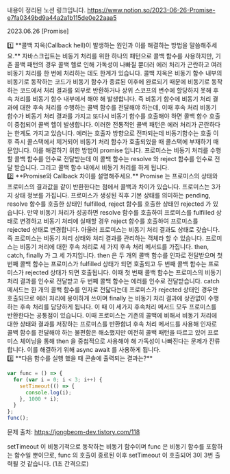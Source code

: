내용이 정리된 노션 링크입니다.
https://www.notion.so/2023-06-26-Promise-e7fa0349bd9a44a2a1b115de0e22aaa5

2023.06.26 [Promise]

<aside>
1️⃣ **콜백 지옥(Callback hell)이 발생하는 원인과 이를 해결하는 방법을 말씀해주세요.**
자바스크립트는 비동기 처리를 위한 하나의 패턴으로 콜백 함수를 사용하지만, 기존 콜백 패턴의 경우 콜백 헬로 인해 가독성이 나빠질 뿐더러 에러 처리가 곤란하고 여러 비동기 처리를 한 번에 처리하는 데도 한계가 있습니다. 콜백 지옥은 비동기 함수 내부의 비동기로 동작하는 코드가 비동기 함수가 종료된 이후에 완료되기 때문에 비동기로 동작하는 코드에서 처리 결과를 외부로 반환하거나 상위 스코프의 변수에 할당하지 못해 후속 처리를 비동기 함수 내부에서 해야 해 발생합니다. 즉 비동기 함수에 비동기 처리 결과에 대한 후속 처리를 수행하는 콜백 함수를 전달해야 하는데, 이때 후속 처리 비동기 함수가 비동기 처리 결과를 가지고 또다시 비동기 함수를 호출해야 하면 콜백 함수 호출이 중첩되어 콜백 헬이 발생합니다. 이러한 전통적인 콜백 패턴은 에러 처리가 곤란하다는 한계도 가지고 있습니다. 에러는 호출자 방향으로 전파되는데 비동기함수는 호출 이후 즉시 콜스택에서 제거되어 비동기 처리 함수가 호출되었을 때 콜스택에 부재하기 때문입니다. 이를 해결하기 위한 방법이 promise 입니다. 프로미스는 비동기 처리를 수행할 콜백 함수를 인수로 전달받는데 이 콜백 함수는 resolve 와 reject 함수를 인수로 전달 받습니다. 그리고 콜백 함수 내에서 비동기 처리를 하게 됩니다.

</aside>

<aside>
2️⃣ **Promise와 Callback 차이를 설명해주세요.**
Promise 는 프로미스의 상태와 프로미스의 결과값을 같이 반환한다는 점에서 콜백과 차이가 있습니다. 프로미스는 3가지 상태 정보를 가집니다. 프로미스가 생성된 직후 기본 상태를 의미하는 pending, resolve 함수를 호출한 상태인 fulfilled, reject 함수를 호출한 상태인 rejected 가 있습니다. 만약 비동기 처리가 성공하면 resolve 함수를 호출하여 프로미스를 fulfilled 상태로 변경하고 비동기 처리에 실패할 경우 reject 함수를 호출하여 프로미스를 rejected 상태로 변경합니다. 아울러 프로미스는 비동기 처리 결과도 상태로 갖습니다. 즉 프로미스는 비동기 처리 상태와 처리 결과를 관리하는 객체라 할 수 있습니다. 프로미스는 비동기 처리에 대한 후속 처리로 세 가지 후속 처리 메서드를 가집니다. then, catch, finally 가 그 세 가지입니다. then 은 두 개의 콜백 함수를 인자로 전달받으며 첫번째 콜백 함수는 프로미스가 fulfilled 상태가 되면 호출되고 두 번째 콜백 함수는 프로미스가 rejected 상태가 되면 호출됩니다. 이때 첫 번째 콜백 함수는 프로미스의 비동기 처리 결과를 인수로 전달받고 두 번째 콜백 함수는 에러를 인수로 전달받습니다. catch 메서드는 한 개의 콜백 함수를 인자로 전닯다는데 프로미스가 rejected 상태인 경우만 호출되므로 에러 처리에 용이하게 쓰이며 finally 는 비동기 처리 결과에 상관없이 수행하는 후속 처리를 담당하게 됩니다. 이 때 이 세가지 후속처리 메서드 모두 프로미스를 반환한다는 공통점이 있습니다. 이때 프로미스는 기존의 콜백에 비해서 비동기 처리에 대한 상태와 결과를 저장하는 프로미스를 반환함녀 후속 처리 메서드를 사용해 인자로 콜백 함수를 전달해야 하는 불편함은 해소했지만 여전히 콜백 패턴을 따르고 있어 프로미스 체이닝을 통해 then 을 중첩적으로 사용해야 해 가독성이 나빠진다는 문제가 잔류합니다. 이를 해결하기 위해 async await 를 사용하게 됩니다.

</aside>

<aside>
3️⃣ **다음 함수를 실행 했을 때 콘솔에 출력되는 결과는?**

```jsx
var func = () => {
  for (var i = 0; i < 3; i++) {
    setTimeout(() => {
      console.log(i);
    }, 1000 * i);
  }
};
func();
```

문제 출처: https://jongbeom-dev.tistory.com/118

setTimeout 이 비동기적으로 동작하는 비동기 함수이며 func 은 비동기 함수를 포함하는 함수일 뿐이므로, func 의 호출이 종료된 이후 setTimeout 이 호출되어 3이 3번 출력될 것 같습니다. (1초 간격으로)

</aside>
